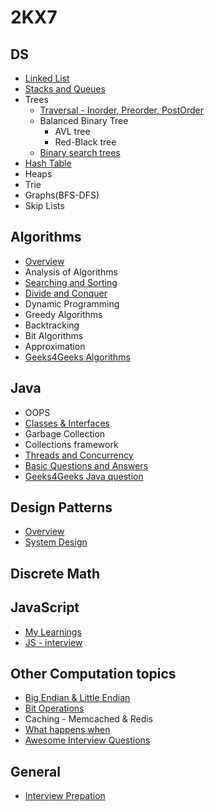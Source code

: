 # 2KX7

## DS                               
- [Linked List](./DS/linked_list.md) 
- [Stacks and Queues](./DS/stack_n_queue.md) 
- Trees
  - [Traversal - Inorder, Preorder, PostOrder](./DS/Tree/tree_chap1.md)  
  - Balanced Binary Tree
    - AVL tree 
    - Red-Black tree	
  - [Binary search trees](./DS/Tree/binary_search_tree.md)  
- [Hash Table](./DS/hash_table.md)  
- Heaps  
- Trie		
- Graphs(BFS-DFS)
-  Skip Lists

## Algorithms
- [Overview](./Algo/analysisOfAlgorithms.md)
- Analysis of Algorithms
- [Searching and Sorting](./Algo/Sorting.md)
- [Divide and Conquer](./Algo/Divide_and_Conquer.md)
- Dynamic Programming
- Greedy Algorithms
- Backtracking
- Bit Algorithms
- Approximation
- [Geeks4Geeks Algorithms](http://www.geeksforgeeks.org/fundamentals-of-algorithms/)


## Java
- OOPS
- [Classes & Interfaces](./Java/classes_n_interfaces.md)
- Garbage Collection
- Collections framework
- [Threads and Concurrency](./Java/Thread_n_Concurrency.md)
- [Basic Questions and Answers](./Java/java_qna_1.md)
- [Geeks4Geeks Java question](http://www.geeksforgeeks.org/java/)

## Design Patterns
- [Overview](./Design_Patterns/Design_Patterns.md)
- [System Design](./Arbit/System_Design.md)

## Discrete Math

## JavaScript
- [My Learnings](https://github.com/a2ankitrai/JS_Learning)
- [JS - interview](https://github.com/adam-s/js-interview-review)

## Other Computation topics
- [Big Endian & Little Endian](./Arbit/big_n_little_endian.md)
- [Bit Operations](./Arbit/Bit_Operations.md)
- Caching - Memcached & Redis
- [What happens when](https://github.com/alex/what-happens-when)
- [Awesome Interview Questions](https://github.com/MaximAbramchuck/awesome-interview-questions)

## General
- [Interview Prepation](./Arbit/interview_prep.md)

